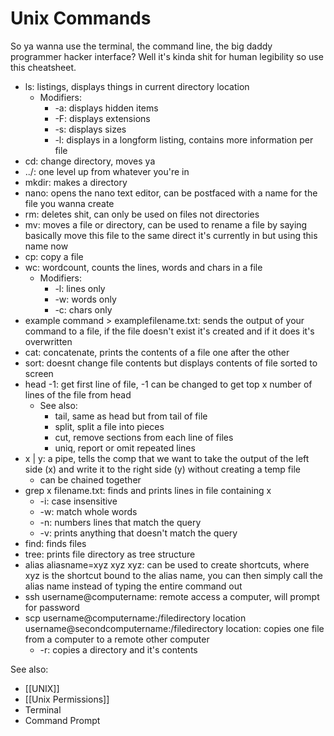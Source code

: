 # Unix Commands

So ya wanna use the terminal, the command line, the big daddy programmer hacker interface? Well it's kinda shit for human legibility so use this cheatsheet.

- ls: listings, displays things in current directory location
	- Modifiers:
		- -a: displays hidden items
		- -F: displays extensions
		- -s: displays sizes
		- -l: displays in a longform listing, contains more information per file
- cd: change directory, moves ya
- ../: one level up from whatever you're in
- mkdir: makes a directory
- nano: opens the nano text editor, can be postfaced with a name for the file you wanna create
- rm: deletes shit, can only be used on files not directories
- mv: moves a file or directory, can be used to rename a file by saying basically move this file to the same direct it's currently in but using this name now
- cp: copy a file
- wc: wordcount, counts the lines, words and chars in a file
	- Modifiers:
		- -l: lines only
		- -w: words only
		- -c: chars only
- example command > examplefilename.txt: sends the output of your command to a file, if the file doesn't exist it's created and if it does it's overwritten
- cat: concatenate, prints the contents of a file one after the other
- sort: doesnt change file contents but displays contents of file sorted to screen
- head -1: get first line of file, -1 can be changed to get top x number of lines of the file from head
	- See also:
		- tail, same as head but from tail of file
		- split, split a file into pieces
		- cut, remove sections from each line of files
		- uniq, report or omit repeated lines
- x | y: a pipe, tells the comp that we want to take the output of the left side (x) and write it to the right side (y) without creating a temp file
	- can be chained together
- grep x filename.txt: finds and prints lines in file containing x
	- -i: case insensitive
	- -w: match whole words
	- -n: numbers lines that match the query
	- -v: prints anything that doesn't match the query
- find: finds files
- tree: prints file directory as tree structure
- alias aliasname=xyz xyz xyz: can be used to create shortcuts, where xyz is the shortcut bound to the alias name, you can then simply call the alias name instead of typing the entire command out
- ssh username@computername: remote access a computer, will prompt for password
- scp username@computername:/filedirectory location username@secondcomputername:/filedirectory location: copies one file from a computer to a remote other computer
	- -r: copies a directory and it's contents


See also:
- [[UNIX]]
- [[Unix Permissions]]
- Terminal
- Command Prompt